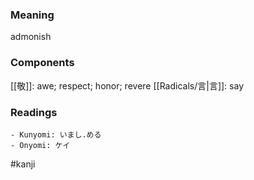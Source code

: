 ### Meaning

admonish

### Components

[[敬]]: awe; respect; honor; revere [[Radicals/言|言]]: say

### Readings

```
- Kunyomi: いまし.める
- Onyomi: ケイ
```

#kanji